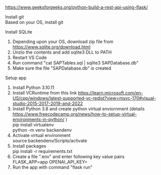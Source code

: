 
https://www.geeksforgeeks.org/python-build-a-rest-api-using-flask/  

Install git  
      Based on your OS, install git  

Install SQLite  
1. Depending upon your OS, download zip file from https://www.sqlite.org/download.html  
2. Unzio the contents and add sqlite3 DLL to PATH  
3. Restart VS Code
4. Run command "cat SAPTables.sql | sqlite3 SAPDatabase.db"  
5. Make sure the file "SAPDatabase.db" is created  

Setup app  
1. Install Python 3.10.11  
2. Install VCRuntime from this link https://learn.microsoft.com/en-US/cpp/windows/latest-supported-vc-redist?view=msvc-170#visual-studio-2015-2017-2019-and-2022  
3. Install Python 3.8 and create python virtual enviornment (details https://www.freecodecamp.org/news/how-to-setup-virtual-environments-in-python/  )   
      pip install virtualenv  
      python -m venv backendenv  
4. Activate virtual environment  
      source backendenv/Scripts/activate    
5. Install packages  
    pip install -r requirements.txt  
6. Create a file ".env" and enter following key value pairs  
      FLASK_APP=app
      OPENAI_API_KEY=<Your OPENAI API key>
7. Run the app with command "flask run"  


